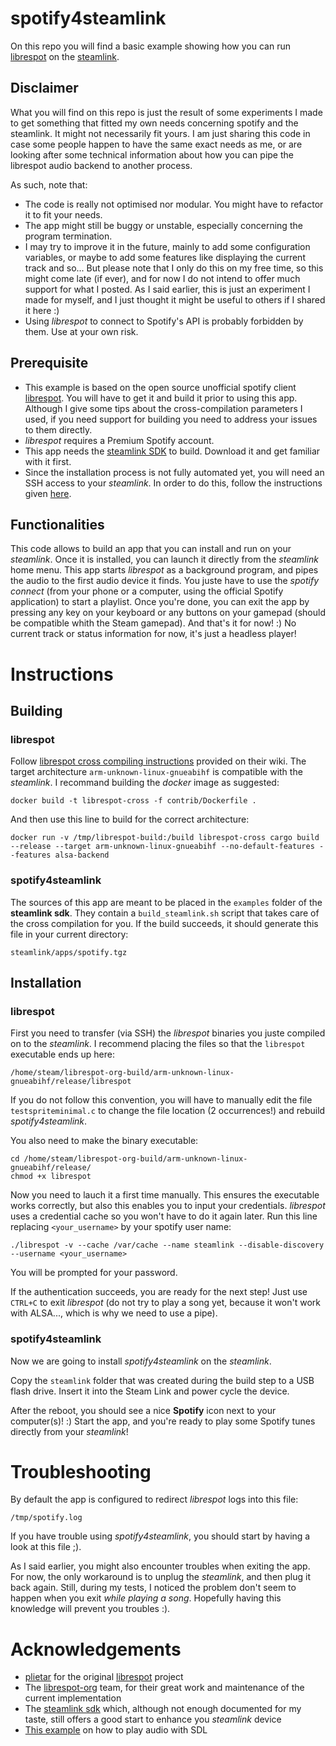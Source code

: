 # spotify4steamlink
On this repo you will find a basic example showing how you can run [librespot](https://github.com/librespot-org/librespot) on the [steamlink](https://store.steampowered.com/app/353380/Steam_Link/).

## Disclaimer
What you will find on this repo is just the result of some experiments I made to get something that fitted my own needs concerning spotify and the steamlink. It might not necessarily fit yours. I am just sharing this code in case some people happen to have the same exact needs as me, or are looking after some technical information about how you can pipe the librespot audio backend to another process.

As such, note that:
* The code is really not optimised nor modular. You might have to refactor it to fit your needs.
* The app might still be buggy or unstable, especially concerning the program termination.
* I may try to improve it in the future, mainly to add some configuration variables, or maybe to add some features like displaying the current track and so... But please note that I only do this on my free time, so this might come late (if ever), and for now I do not intend to offer much support for what I posted. As I said earlier, this is just an experiment I made for myself, and I just thought it might be useful to others if I shared it here :)
* Using _librespot_ to connect to Spotify's API is probably forbidden by them. Use at your own risk.

## Prerequisite
* This example is based on the open source unofficial spotify client [librespot](https://github.com/librespot-org/librespot). You will have to get it and build it prior to using this app. Although I give some tips about the cross-compilation parameters I used, if you need support for building you need to address your issues to them directly.
* _librespot_ requires a Premium Spotify account.
* This app needs the [steamlink SDK](https://github.com/ValveSoftware/steamlink-sdk) to build. Download it and get familiar with it first.
* Since the installation process is not fully automated yet, you will need an SSH access to your _steamlink_. In order to do this, follow the instructions given [here](https://github.com/ValveSoftware/steamlink-sdk#ssh-access).

## Functionalities
This code allows to build an app that you can install and run on your _steamlink_. Once it is installed, you can launch it directly from the _steamlink_ home menu.
This app starts _librespot_ as a background program, and pipes the audio to the first audio device it finds.
You juste have to use the _spotify connect_ (from your phone or a computer, using the official Spotify application) to start a playlist.
Once you're done, you can exit the app by pressing any key on your keyboard or any buttons on your gamepad (should be compatible whith the Steam gamepad).
And that's it for now! :) No current track or status information for now, it's just a headless player!

# Instructions
## Building
### librespot
Follow [librespot cross compiling instructions](https://github.com/librespot-org/librespot/wiki/Cross-compiling) provided on their wiki.
The target architecture `arm-unknown-linux-gnueabihf` is compatible with the _steamlink_.
I recommand building the _docker_ image as suggested:
```Shell
docker build -t librespot-cross -f contrib/Dockerfile .
```
And then use this line to build for the correct architecture:
```Shell
docker run -v /tmp/librespot-build:/build librespot-cross cargo build --release --target arm-unknown-linux-gnueabihf --no-default-features --features alsa-backend
```

### spotify4steamlink
The sources of this app are meant to be placed in the `examples` folder of the **steamlink sdk**.
They contain a `build_steamlink.sh` script that takes care of the cross compilation for you.
If the build succeeds, it should generate this file in your current directory:
```
steamlink/apps/spotify.tgz
```

## Installation
### librespot
First you need to transfer (via SSH) the _librespot_ binaries you juste compiled on to the _steamlink_.
I recommend placing the files so that the `librespot` executable ends up here:
```
/home/steam/librespot-org-build/arm-unknown-linux-gnueabihf/release/librespot
```
If you do not follow this convention, you will have to manually edit the file `testspriteminimal.c` to change the file location (2 occurrences!) and rebuild _spotify4steamlink_.

You also need to make the binary executable:
```Shell
cd /home/steam/librespot-org-build/arm-unknown-linux-gnueabihf/release/
chmod +x librespot
```

Now you need to lauch it a first time manually. This ensures the executable works correctly, but also this enables you to input your credentials. _librespot_ uses a credential cache so you won't have to do it again later.
Run this line replacing `<your_username>` by your spotify user name:
```Shell
./librespot -v --cache /var/cache --name steamlink --disable-discovery --username <your_username>
```
You will be prompted for your password.

If the authentication succeeds, you are ready for the next step!
Just use `CTRL+C` to exit _librespot_ (do not try to play a song yet, because it won't work with ALSA..., which is why we need to use a pipe).

### spotify4steamlink
Now we are going to install _spotify4steamlink_ on the _steamlink_.

Copy the `steamlink` folder that was created during the build step to a USB flash drive.
Insert it into the Steam Link and power cycle the device.

After the reboot, you should see a nice **Spotify** icon next to your computer(s)! :)
Start the app, and you're ready to play some Spotify tunes directly from your _steamlink_!

# Troubleshooting
By default the app is configured to redirect _librespot_ logs into this file:
```
/tmp/spotify.log
```
If you have trouble using _spotify4steamlink_, you should start by having a look at this file ;).

As I said earlier, you might also encounter troubles when exiting the app. For now, the only workaround is to unplug the _steamlink_, and then plug it back again.
Still, during my tests, I noticed the problem don't seem to happen when you exit _while playing a song_.
Hopefully having this knowledge will prevent you troubles :).

# Acknowledgements
* [plietar](https://github.com/plietar/) for the original [librespot](https://github.com/plietar/librespot) project
* The [librespot-org](https://github.com/librespot-org/librespot) team, for their great work and maintenance of the current implementation
* The [steamlink sdk](https://github.com/ValveSoftware/steamlink-sdk/) which, although not enough documented for my taste, still offers a good start to enhance you _steamlink_ device
* [This example](https://gist.github.com/armornick/3447121) on how to play audio with SDL
